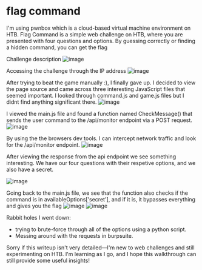 # flag command
I'm using pwnbox which is a cloud-based virtual machine environment on HTB.
Flag Command is a simple web challenge on HTB, where you are presented with four questions and options. By guessing correctly or finding a hidden command, you can get the flag

Challenge description
![image](https://github.com/user-attachments/assets/c2bdf03a-fbfa-4178-a9ed-7d73d658b2c6)

Accessing the challenge through the IP address
![image](https://github.com/user-attachments/assets/9b3a0fd9-7c66-45ab-a6fd-3ec9c2e7d318)

After trying to beat the game manually :), I finally gave up.
I decided to view the page source and came across three interesting JavaScript files that seemed important. I looked through command.js and game.js files but I didnt find anything significant there.
![image](https://github.com/user-attachments/assets/48e1f1a2-bbda-4cee-9fb8-5b7cc788276e)

I viewed the main.js file and found a function named CheckMessage() that sends the user command to the /api/monitor endpoint via a POST request.
![image](https://github.com/user-attachments/assets/cf37025b-d35a-4cb6-ba61-143f7d20122a)

By using the the browsers dev tools. I can intercept network traffic and look for the /api/monitor endpoint.
![image](https://github.com/user-attachments/assets/28e29005-19fc-4fc2-ab0f-abe7b31c5da9)

After viewing the response from the api endpoint we see something interesting. We have our four questions with their respetive options, and we also have a secret.

![image](https://github.com/user-attachments/assets/a4420788-030d-4f8d-a3b8-b0ad6fdcd446)

Going back to the main.js file, we see that the function also checks if the command is in availableOptions['secret'], and if it is, it bypasses everything and gives you the flag
![image](https://github.com/user-attachments/assets/cf37025b-d35a-4cb6-ba61-143f7d20122a)
![image](https://github.com/user-attachments/assets/48591d0e-e055-4e20-9a6e-bccc4ce1f8fb)



Rabbit holes I went down:
- trying to brute-force through all of the options using a python script.
- Messing around with the requests in burpsuite.

Sorry if this writeup isn't very detailed—I'm new to web challenges and still experimenting on HTB. I'm learning as I go, and I hope this walkthrough can still provide some useful insights!





